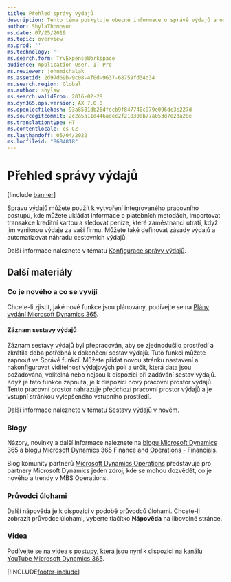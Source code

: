 ```yaml
---
title: Přehled správy výdajů
description: Tento téma poskytuje obecné informace o správě výdajů a odkazy na další zdroje. Správu výdajů můžete použít k vytvoření integrovaného pracovního postupu, kde můžete ukládat informace o platebních metodách, importovat transakce kreditní kartou a sledovat peníze, které zaměstnanci utratí, když jim vzniknou výdaje za vaši firmu.
author: ShylaThompson
ms.date: 07/25/2019
ms.topic: overview
ms.prod: ''
ms.technology: ''
ms.search.form: TrvExpenseWorkspace
audience: Application User, IT Pro
ms.reviewer: johnmichalak
ms.assetid: 2d97d69b-9c08-4f0d-9637-68759fd34d34
ms.search.region: Global
ms.author: shylaw
ms.search.validFrom: 2016-02-28
ms.dyn365.ops.version: AX 7.0.0
ms.openlocfilehash: 93a8581db26dfecb9f847740c979e096dc3e227d
ms.sourcegitcommit: 2c2a5a11d446adec2f21030ab77a053d7e2da28e
ms.translationtype: HT
ms.contentlocale: cs-CZ
ms.lasthandoff: 05/04/2022
ms.locfileid: "8684818"
---
```

# <a name="expense-management-overview"></a>Přehled správy výdajů

[!include [banner](../includes/banner.md)]

Správu výdajů můžete použít k vytvoření integrovaného pracovního postupu, kde můžete ukládat informace o platebních metodách, importovat transakce kreditní kartou a sledovat peníze, které zaměstnanci utratí, když jim vzniknou výdaje za vaši firmu. Můžete také definovat zásady výdajů a automatizovat náhradu cestovních výdajů.

Další informace naleznete v tématu [Konfigurace správy výdajů](plan-expense-management.md).

## <a name="additional-resources"></a>Další materiály

### <a name="whats-new-and-in-development"></a>Co je nového a co se vyvíjí

Chcete-li zjistit, jaké nové funkce jsou plánovány, podívejte se na [Plány vydání Microsoft Dynamics 365](/dynamics365/release-plans/).

#### <a name="expense-report-entry"></a>Záznam sestavy výdajů

Záznam sestavy výdajů byl přepracován, aby se zjednodušilo prostředí a zkrátila doba potřebná k dokončení sestav výdajů. Tuto funkci můžete zapnout ve Správě funkcí. Můžete přidat novou stránku nastavení a nakonfigurovat viditelnost výdajových polí a určit, která data jsou požadována, volitelná nebo nejsou k dispozici při zadávání sestav výdajů. Když je tato funkce zapnutá, je k dispozici nový pracovní prostor výdajů. Tento pracovní prostor nahrazuje předchozí pracovní prostor výdajů a je vstupní stránkou vylepšeného vstupního prostředí.

Další informace naleznete v tématu [Sestavy výdajů v novém](ExpenseWorkspaceNew.md).

### <a name="blogs"></a>Blogy

Názory, novinky a další informace naleznete na [blogu Microsoft Dynamics 365](https://community.dynamics.com/b/msftdynamicsblog?c=Enterprise) a [blogu Microsoft Dynamics 365 Finance and Operations - Financials](https://community.dynamics.com/365/financeandoperations/b/financials).

Blog komunity partnerů [Microsoft Dynamics Operations](https://community.dynamics.com/partner/b/operationspartnercommunityblog) představuje pro partnery Microsoft Dynamics jeden zdroj, kde se mohou dozvědět, co je nového a trendy v MBS Operations.

### <a name="task-guides"></a>Průvodci úlohami

Další nápověda je k dispozici v podobě průvodců úlohami. Chcete-li zobrazit průvodce úlohami, vyberte tlačítko **Nápověda** na libovolné stránce.

### <a name="videos"></a>Videa

Podívejte se na videa s postupy, která jsou nyní k dispozici na [kanálu YouTube Microsoft Dynamics 365](https://www.youtube.com/channel/UCJGCg4rB3QSs8y_1FquelBQ).


[!INCLUDE[footer-include](../includes/footer-banner.md)]